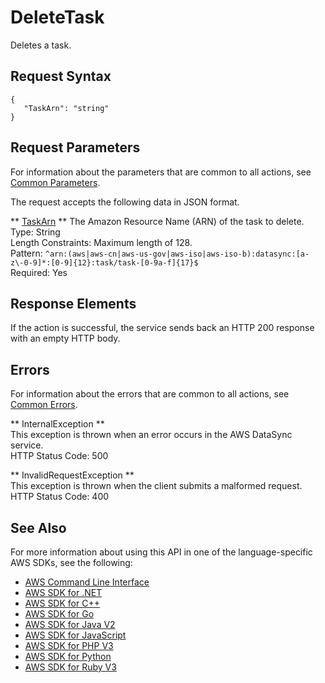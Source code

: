 # DeleteTask<a name="API_DeleteTask"></a>

Deletes a task\.

## Request Syntax<a name="API_DeleteTask_RequestSyntax"></a>

```
{
   "TaskArn": "string"
}
```

## Request Parameters<a name="API_DeleteTask_RequestParameters"></a>

For information about the parameters that are common to all actions, see [Common Parameters](CommonParameters.md)\.

The request accepts the following data in JSON format\.

 ** [TaskArn](#API_DeleteTask_RequestSyntax) **   <a name="DataSync-DeleteTask-request-TaskArn"></a>
The Amazon Resource Name \(ARN\) of the task to delete\.  
Type: String  
Length Constraints: Maximum length of 128\.  
Pattern: `^arn:(aws|aws-cn|aws-us-gov|aws-iso|aws-iso-b):datasync:[a-z\-0-9]*:[0-9]{12}:task/task-[0-9a-f]{17}$`   
Required: Yes

## Response Elements<a name="API_DeleteTask_ResponseElements"></a>

If the action is successful, the service sends back an HTTP 200 response with an empty HTTP body\.

## Errors<a name="API_DeleteTask_Errors"></a>

For information about the errors that are common to all actions, see [Common Errors](CommonErrors.md)\.

 ** InternalException **   
This exception is thrown when an error occurs in the AWS DataSync service\.  
HTTP Status Code: 500

 ** InvalidRequestException **   
This exception is thrown when the client submits a malformed request\.  
HTTP Status Code: 400

## See Also<a name="API_DeleteTask_SeeAlso"></a>

For more information about using this API in one of the language\-specific AWS SDKs, see the following:
+  [AWS Command Line Interface](https://docs.aws.amazon.com/goto/aws-cli/datasync-2018-11-09/DeleteTask) 
+  [AWS SDK for \.NET](https://docs.aws.amazon.com/goto/DotNetSDKV3/datasync-2018-11-09/DeleteTask) 
+  [AWS SDK for C\+\+](https://docs.aws.amazon.com/goto/SdkForCpp/datasync-2018-11-09/DeleteTask) 
+  [AWS SDK for Go](https://docs.aws.amazon.com/goto/SdkForGoV1/datasync-2018-11-09/DeleteTask) 
+  [AWS SDK for Java V2](https://docs.aws.amazon.com/goto/SdkForJavaV2/datasync-2018-11-09/DeleteTask) 
+  [AWS SDK for JavaScript](https://docs.aws.amazon.com/goto/AWSJavaScriptSDK/datasync-2018-11-09/DeleteTask) 
+  [AWS SDK for PHP V3](https://docs.aws.amazon.com/goto/SdkForPHPV3/datasync-2018-11-09/DeleteTask) 
+  [AWS SDK for Python](https://docs.aws.amazon.com/goto/boto3/datasync-2018-11-09/DeleteTask) 
+  [AWS SDK for Ruby V3](https://docs.aws.amazon.com/goto/SdkForRubyV3/datasync-2018-11-09/DeleteTask) 